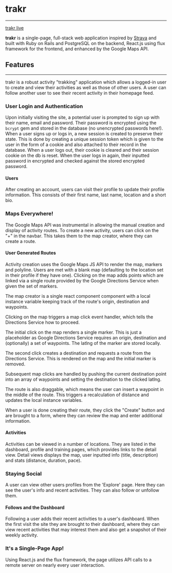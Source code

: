 # trakr
---

[trakr live][heroku]

**trakr** is a single-page, full-stack web application inspired by [Strava][strava] and built with Ruby on Rails and PostgreSQL on the backend, React.js using flux framework for the frontend, and enhanced by the Google Maps API.

[heroku]: http://trakr.herokuapp.com
[strava]: http://strava.com

## Features
---

trakr is a robust activity "trakking" application which allows a logged-in user to create and view their activities as well as those of other users. A user can follow another user to see their recent activity in their homepage feed.

### User Login and Authentication
Upon initially visiting the site, a potential user is prompted to sign up with their name, email and password. Their password is encrypted using the `bcrypt` gem and stored in the database (no unencrypted passwords here!). When a user signs up or logs in, a new session is created to preserve their state. This is done by creating a unique session token which is given to the user in the form of a cookie and also attached to their record in the database. When a user logs out, their cookie is cleared and their session cookie on the db is reset. When the user logs in again, their inputted password in encrypted and checked against the stored encrypted password.

#### Users
After creating an account, users can visit their profile to update their profile information. This consists of their first name, last name, location and a short bio.

### Maps Everywhere!
The Google Maps API was instrumental in allowing the manual creation and display of activity routes.
To create a new activity, users can click on the "+" in the navbar. This takes them to the map creator, where they can create a route.

#### User Generated Routes
Activity creation uses the Google Maps JS API to render the map, markers and polyline. Users are met with a blank map (defaulting to the location set in their profile if they have one). Clicking on the map adds points which are linked via a single route provided by the Google Directions Service when given the set of markers.

The map creator is a single react component component with a local instance variable keeping track of the route's origin, destination and waypoints.

Clicking on the map triggers a map click event handler, which tells the Directions Service how to proceed.

The initial click on the map renders a single marker. This is just a placeholder as Google Directions Service requires an origin, destination and (optionally) a set of waypoints. The latlng of the marker are stored locally.

The second click creates a destination and requests a route from the Directions Service. This is rendered on the map and the initial marker is removed.

Subsequent map clicks are handled by pushing the current destination point into an array of waypoints and setting the destination to the clicked latlng.

The route is also draggable, which means the user can insert a waypoint in the middle of the route. This triggers a recalculation of distance and updates the local instance variables.

When a user is done creating their route, they click the "Create" button and are brought to a form, where they can review the map and enter additional information.

#### Activities
Activities can be viewed in a number of locations. They are listed in the dashboard, profile and training pages, which provides links to the detail view. Detail views displays the map, user inputted info (title, description) and stats (distance, duration, pace).

### Staying Social
A user can view other users profiles from the 'Explore' page. Here they can see the user's info and recent activities. They can also follow or unfollow them.

#### Follows and the Dashboard
Following a user adds their recent activities to a user's dashboard. When the first visit the site they are brought to their dashboard, where they can view recent activities that may interest them and also get a snapshot of their weekly activity.

### It's a Single-Page App!
Using React.js and the flux framework, the page utilizes API calls to a remote server on nearly every user interaction.
